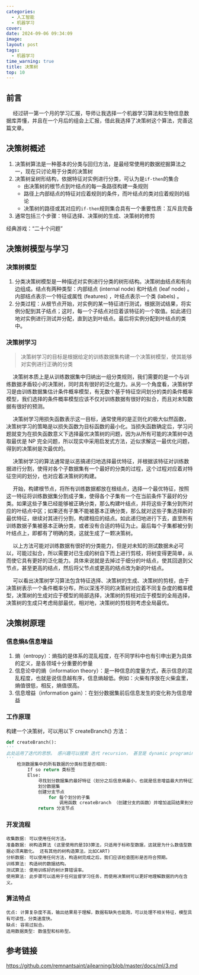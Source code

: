 ```yaml
---
categories: 
  - 人工智能
  - 机器学习
cover: 
date: 2024-09-06 09:34:09
image: 
layout: post
tags: 
  - 机器学习
time_warning: true
title: 决策树
top: 10
---
```

## 前言
&emsp; 经过研一第一个月的学习汇报，导师让我选择一个机器学习算法和生物信息数据库弄懂，并且在一个月后的组会上汇报，借此我选择了决策树这个算法，完善这篇文章。
<!-- more -->

## 决策树概述
1. 决策树算法是一种基本的分类与回归方法，是最经常使用的数据挖掘算法之一，现在只讨论用于分类的决策树
2. 决策树呈树形结构，依据特征对实例进行分类，可认为是`if-then`的集合
	- 由决策树的根节点到叶结点的每一条路径构建一条规则
	- 路径上内部结点的特征对应着规则的条件，而叶结点的类对应着规则的结论
	- 决策树的路径或其对应的`if-then`规则集合具有一个重要性质：互斥且完备
3. 通常包括三个步骤：特征选择、决策树的生成、决策树的修剪

经典游戏：“二十个问题”

## 决策树模型与学习
### 决策树模型
1. 分类决策树模型是一种描述对实例进行分类的树形结构。决策树由结点和有向边组成。结点有两种类型：内部结点 (internal node) 和叶结点 (leaf node) 。内部结点表示一个特征或属性 (features) ，叶结点表示一个类 (labels) 。
2. 分类过程：从根节点开始，对实例的某一特征进行测试，根据测试结果，将实例分配到其子结点；这时，每一个子结点对应着该特征的一个取值。如此递归地对实例进行测试并分配，直到达到叶结点。最后将实例分配到叶结点的类中。

### 决策树学习
> 决策树学习的目标是根据给定的训练数据集构建一个决策树模型，使其能够对实例进行正确的分类

&emsp; 决策树本质上是从训练数据集中归纳出一组分类规则，我们需要的是一个与训练数据矛盾较小的决策树，同时具有很好的泛化能力。从另一个角度看，决策树学习是由训练数据集估计条件概率模型，有无数个基于特征空间划分的类的条件概率模型，我们选择的条件概率模型应该不仅对训练数据有很好的拟合，而且对未知数据有很好的预测。  

&emsp; 决策树学习用损失函数表示这一目标，通常使用的是正则化的极大似然函数，决策树学习的策略是以损失函数为目标函数的最小化。当损失函数确定后，学习问题就变为在损失函数意义下选择最优决策树的问题，因为从所有可能的决策树中选取最优是 NP 完全问题，所以现实中采用启发式方法，近似求解这一最优化问题，得到的决策树是次最优的。  

&emsp; 决策树学习的算法通常是以恶搞递归地选择最优特征，并根据该特征对训练数据进行分割，使得对各个子数据集有一个最好的分类的过程，这个过程对应着对特征空间的划分，也对应着决策树的构建。  

&emsp; 开始，构建根节点，将所有训练数据都放在根结点，选择一个最优特征，按照这一特征将训练数据集分割成子集，使得各个子集有一个在当前条件下最好的分类。如果这些子集已经能够被正确分类，那么构建叶结点，并将这些子集分到所对应的叶结点中区；如果还有子集不能被基本正确分类，那么就对这些子集选择新的最优特征，继续对其进行分割，构建相应的结点。如此递归地进行下去，直至所有训练数据子集被基本正确分类，或者没有合适的特征为止。最后每个子集都被分到叶结点上，即都有了明确的类，这就生成了一颗决策树。  

&emsp; 以上方法可能对训练数据有很好的分类能力，但是对未知的测试数据未必可以，可能过拟合，所以需要对已生成的树自下而上进行剪枝，将树变得更简单，从而使它具有更好的泛化能力。具体来说就是去掉过于细分的叶结点，使其回退到父节点，甚至更高的结点，然后将父节点或更高的结点改为新的叶结点。  

&emsp; 可以看出决策树学习算法包含特征选择、决策树的生成、决策树的剪枝，由于决策树表示一个条件概率分布，所以深浅不同的决策树对应着不同复杂度的概率模型，决策树的生成对应于模型的局部选择，决策树的剪枝对应于模型的全局选择，决策树的生成只考虑局部最优，相对地，决策树的剪枝则考虑全局最优。

## 决策树原理
### 信息熵&信息增益
1. 熵（entropy）：熵指的是体系的混乱程度，在不同学科中也有引申出更为具体的定义，是各领域十分重要的参量
2. 信息论中的熵（information theory）：是一种信息的度量方式，表示信息的混乱程度，也就是说信息越有序，信息熵越低。例如：火柴有序放在火柴盒里，熵值很低，相反，熵值很高。
3. 信息增益（information gain）：在划分数据集前后信息发生的变化称为信息增益

### 工作原理
构建一个决策树，可以用以下 createBranch() 方法：
```python
def createBranch():
'''
此处运用了迭代的思想。 感兴趣可以搜索 迭代 recursion， 甚至是 dynamic programing。
'''
    检测数据集中的所有数据的分类标签是否相同:
        If so return 类标签
        Else:
            寻找划分数据集的最好特征（划分之后信息熵最小，也就是信息增益最大的特征）
            划分数据集
            创建分支节点
                for 每个划分的子集
                    调用函数 createBranch （创建分支的函数）并增加返回结果到分支节点中
            return 分支节点
```

### 开发流程
```
收集数据: 可以使用任何方法。
准备数据: 树构造算法 (这里使用的是ID3算法，只适用于标称型数据，这就是为什么数值型数据必须离散化。 还有其他的树构造算法，比如CART)
分析数据: 可以使用任何方法，构造树完成之后，我们应该检查图形是否符合预期。
训练算法: 构造树的数据结构。
测试算法: 使用训练好的树计算错误率。
使用算法: 此步骤可以适用于任何监督学习任务，而使用决策树可以更好地理解数据的内在含义。
```

### 算法特点
```
优点: 计算复杂度不高，输出结果易于理解，数据有缺失也能跑，可以处理不相关特征，模型具有可读性，分类速度快。
缺点: 容易过拟合。
适用数据类型: 数值型和标称型。
```

## 参考链接
<https://github.com/remnantsaint/ailearning/blob/master/docs/ml/3.md>